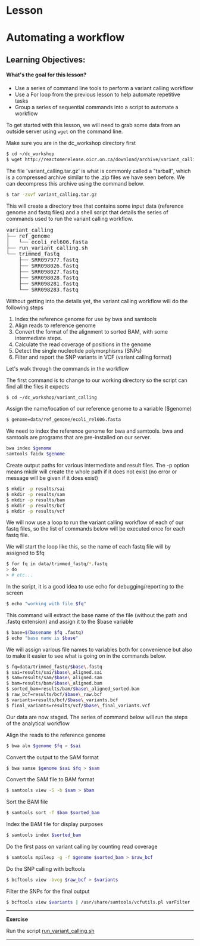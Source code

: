 # Lesson

Automating a workflow
===================

Learning Objectives:
-------------------
#### What's the goal for this lesson?

* Use a series of command line tools to perform a variant calling workflow
* Use a For loop from the previous lesson to help automate repetitive tasks
* Group a series of sequential commands into a script to automate a workflow

To get started with this lesson, we will need to grab some data from an outside
server using `wget` on the command line.

Make sure you are in the dc_workshop directory first

```bash
$ cd ~/dc_workshop
$ wget http://reactomerelease.oicr.on.ca/download/archive/variant_calling.tar.gz
```

The file 'variant_calling.tar.gz' is what is commonly called a "tarball", which is
a compressed archive similar to the .zip files we have seen before.  We can decompress
this archive using the command below.

```bash
$ tar -zxvf variant_calling.tar.gz
```
This will create a directory tree that contains some input data (reference genome and fastq files)
and a shell script that details the series of commands used to run the variant calling workflow.

<pre>
variant_calling
├── ref_genome
│   └── ecoli_rel606.fasta
├── run_variant_calling.sh
└── trimmed_fastq
    ├── SRR097977.fastq
    ├── SRR098026.fastq
    ├── SRR098027.fastq
    ├── SRR098028.fastq
    ├── SRR098281.fastq
    └── SRR098283.fastq
</pre>

Without getting into the details yet, the variant calling workflow will do the following steps

1. Index the reference genome for use by bwa and samtools
2. Align reads to reference genome
3. Convert the format of the alignment to sorted BAM, with some intermediate steps.
4. Calculate the read coverage of positions in the genome
5. Detect the single nucleotide polymorphisms (SNPs)
6. Filter and report the SNP variants in VCF (variant calling format)

Let's walk through the commands in the workflow

The first command is to change to our working directory
so the script can find all the files it expects

```bash
$ cd ~/dc_workshop/variant_calling
```

Assign the name/location of our reference genome
to a variable ($genome)

```bash
$ genome=data/ref_genome/ecoli_rel606.fasta
```

We need to index the reference genome for bwa and samtools. bwa
and samtools are programs that are pre-installed on our server.

```bash
bwa index $genome
samtools faidx $genome
```

Create output paths for various intermediate and result files. The -p option means mkdir will create the whole path if it does not exist (no error or message will be given if it does exist)

```bash
$ mkdir -p results/sai
$ mkdir -p results/sam
$ mkdir -p results/bam
$ mkdir -p results/bcf
$ mkdir -p results/vcf
```

We will now use a loop to run the variant calling workflow of each of our fastq files, so the list of commands below will be executed once for each fastq file.

We will start the loop like this, so the name of each fastq file will by assigned to $fq

```bash
$ for fq in data/trimmed_fastq/*.fastq
> do
> # etc...
```

In the script, it is a good idea to use echo for debugging/reporting to the screen

```bash
$ echo "working with file $fq"
```

This command will extract the base name of the file
(without the path and .fastq extension) and assign it
to the $base variable

```bash
$ base=$(basename $fq .fastq)
$ echo "base name is $base"
```

We will assign various file names to variables both
for convenience but also to make it easier to see what 
is going on in the commands below.
```bash
$ fq=data/trimmed_fastq/$base\.fastq
$ sai=results/sai/$base\_aligned.sai
$ sam=results/sam/$base\_aligned.sam
$ bam=results/bam/$base\_aligned.bam
$ sorted_bam=results/bam/$base\_aligned_sorted.bam
$ raw_bcf=results/bcf/$base\_raw.bcf
$ variants=results/bcf/$base\_variants.bcf
$ final_variants=results/vcf/$base\_final_variants.vcf    
```

Our data are now staged.  The series of command below will run the steps of the analytical workflow

Align the reads to the reference genome

```bash
$ bwa aln $genome $fq > $sai
```

Convert the output to the SAM format

```bash
$ bwa samse $genome $sai $fq > $sam
```

Convert the SAM file to BAM format

```bash
$ samtools view -S -b $sam > $bam
```
Sort the BAM file

```bash
$ samtools sort -f $bam $sorted_bam
```
Index the BAM file for display purposes

```bash
$ samtools index $sorted_bam
```

Do the first pass on variant calling by counting
read coverage

```bash
$ samtools mpileup -g -f $genome $sorted_bam > $raw_bcf
```
Do the SNP calling with bcftools

```bash
$ bcftools view -bvcg $raw_bcf > $variants
```
Filter the SNPs for the final output

```bash
$ bcftools view $variants | /usr/share/samtools/vcfutils.pl varFilter - > $final_variants
```
    
    
****
**Exercise**

Run the script [run_variant_calling.sh](./run_variant_calling.sh)

****




